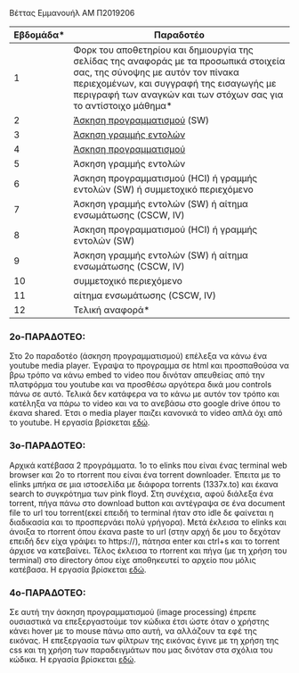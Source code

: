 Βέττας Εμμανουήλ ΑΜ Π2019206

| Εβδομάδα* | Παραδοτέο |
| --- | --- |
| 1 | Φορκ του αποθετηρίου και δημιουργία της σελίδας της αναφοράς με τα προσωπικά στοιχεία σας, της σύνοψης με αυτόν τον πίνακα περιεχομένων, και συγγραφή της εισαγωγής με περιγραφή των αναγκών και των στόχων σας για το αντίστοιχο μάθημα* |
| 2 | [Άσκηση προγραμματισμού](#2ο-ΠΑΡΑΔΟΤΕΟ) (SW) | 
| 3 | [Άσκηση γραμμής εντολών](#3ο-ΠΑΡΑΔΟΤΕΟ) |
| 4 | [Άσκηση προγραμματισμού](#4ο-ΠΑΡΑΔΟΤΕΟ) |
| 5 | Άσκηση γραμμής εντολών |
| 6 | Άσκηση προγραμματισμού (HCI) ή γραμμής εντολών (SW) ή συμμετοχικό περιεχόμενο |
| 7 | Άσκηση γραμμής εντολών (SW) ή αίτημα ενσωμάτωσης (CSCW, IV) |
| 8 | Άσκηση προγραμματισμού (HCI) ή γραμμής εντολών (SW) |
| 9 | Άσκηση γραμμής εντολών (SW) ή αίτημα ενσωμάτωσης (CSCW, IV) |
| 10 | συμμετοχικό περιεχόμενο |
| 11 | αίτημα ενσωμάτωσης (CSCW, IV) |
| 12 | Τελική αναφορά* |











### 2ο-ΠΑΡΑΔΟΤΕΟ:
Στο 2ο παραδοτέο (άσκηση προγραμματισμού) επέλεξα να κάνω ένα youtube media player. Έγραψα το προγραμμα σε html και προσπαθούσα να βρω τρόπο να κάνω embed το video που δινόταν απευθείας από την πλατφόρμα του youtube και να προσθέσω αργότερα δικά μου controls πάνω σε αυτό. Τελικά δεν κατάφερα να το κάνω με αυτόν τον τρόπο και κατέληξα να πάρω το video και να το ανεβάσω στο google drive όπου το έκανα shared. Έτσι ο media player παιζει κανονικά το video απλά όχι από το youtube. Η εργασία βρίσκεται [εδώ](https://github.com/Mnlsvt/site/blob/master/_remix/youtube-video-player.md).






### 3ο-ΠΑΡΑΔΟΤΕΟ:
Αρχικά κατέβασα 2 προγράμματα. 1ο το elinks που είναι ένας terminal web browser και 2ο το rtorrent που είναι ένα torrent downloader. Έπειτα με το elinks μπήκα σε μια ιστοσελίδα με διάφορα torrents (1337x.to) και έκανα search to συγκρότημα των pink floyd. Στη συνέχεια, αφού διάλεξα ένα torrent, πήγα πάνω στο download button και αντέγραψα σε ένα document file το url του torrent(εκεί επειδή το terminal ήταν στο idle δε φαίνεται η διαδικασία και το προσπερνάει πολύ γρήγορα). Μετά έκλεισα το elinks και άνοιξα το rtorrent όπου έκανα paste το url (στην αρχή δε μου το δεχόταν επειδή δεν είχα γράψει το https://), πάτησα enter και ctrl+s και το torrent άρχισε να κατεβαίνει. Τέλος έκλεισα το rtorrent και πήγα (με τη χρήση του terminal) στο directory όπου είχε αποθηκευτεί το αρχείο που μόλις κατέβασα. Η εργασία βρίσκεται [εδώ](https://asciinema.org/a/2o11qw2L6o6pcpY8eNOTRd3Mg).





### 4ο-ΠΑΡΑΔΟΤΕΟ:
Σε αυτή την άσκηση προγραμματισμού (image processing) έπρεπε ουσιαστικά να επεξεργαστούμε τον κώδικα έτσι ώστε όταν ο χρήστης κάνει hover με το mouse πάνω απο αυτή, να αλλάζουν τα εφέ της εικόνας. Η επεξεργασία των φίλτρων της εικόνας έγινε με τη χρήση της css και τη χρήση των παραδειγμάτων που μας δινόταν στα σχόλια του κώδικα. Η εργασία βρίσκεται [εδώ](https://github.com/Mnlsvt/site/blob/master/_remix/image-filter.md).
